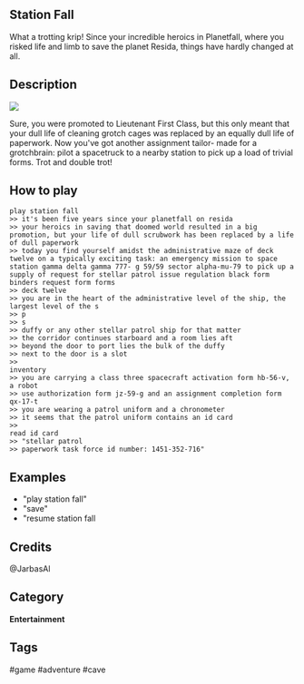 ## Station Fall

What a trotting krip! Since your incredible heroics in Planetfall, where you risked life and limb to save the planet Resida, things have hardly changed at all. 

## Description

![](http://infocom.elsewhere.org/gallery/stationfall/stationfall1.jpg)

Sure, you were promoted to Lieutenant First Class, but this only meant that your dull life of cleaning grotch cages was replaced by an equally dull life of paperwork. Now you've got another assignment tailor- made for a grotchbrain: pilot a spacetruck to a nearby station to pick up a load of trivial forms. Trot and double trot!

## How to play

    play station fall
    >> it's been five years since your planetfall on resida
    >> your heroics in saving that doomed world resulted in a big promotion, but your life of dull scrubwork has been replaced by a life of dull paperwork
    >> today you find yourself amidst the administrative maze of deck twelve on a typically exciting task: an emergency mission to space station gamma delta gamma 777- g 59/59 sector alpha-mu-79 to pick up a supply of request for stellar patrol issue regulation black form binders request form forms
    >> deck twelve
    >> you are in the heart of the administrative level of the ship, the largest level of the s
    >> p
    >> s
    >> duffy or any other stellar patrol ship for that matter
    >> the corridor continues starboard and a room lies aft
    >> beyond the door to port lies the bulk of the duffy
    >> next to the door is a slot
    >> 
    inventory
    >> you are carrying a class three spacecraft activation form hb-56-v, a robot
    >> use authorization form jz-59-g and an assignment completion form qx-17-t
    >> you are wearing a patrol uniform and a chronometer
    >> it seems that the patrol uniform contains an id card
    >> 
    read id card
    >> "stellar patrol
    >> paperwork task force id number: 1451-352-716"



## Examples 
* "play station fall"
* "save"
* "resume station fall

## Credits 
@JarbasAl

## Category
**Entertainment**

## Tags
#game
#adventure
#cave
